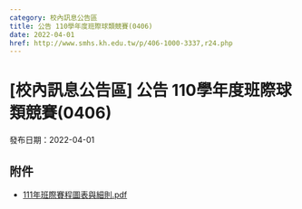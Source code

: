 ```yaml
---
category: 校內訊息公告區
title: 公告 110學年度班際球類競賽(0406)
date: 2022-04-01
href: http://www.smhs.kh.edu.tw/p/406-1000-3337,r24.php
---
```


# [校內訊息公告區] 公告 110學年度班際球類競賽(0406)

發布日期：2022-04-01



## 附件

- [111年班際賽程圖表與細則.pdf](https://www.smhs.kh.edu.tw/var/file/0/1000/attach/39/pta_3099_59029_95849.pdf)

